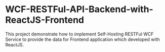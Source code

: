 # WCF-RESTFul-API-Backend-with-ReactJS-Frontend
This project demonstrate how to implement Self-Hosting RESTFul WCF Service to provide the data for Frontend application which developed with ReactJS.
